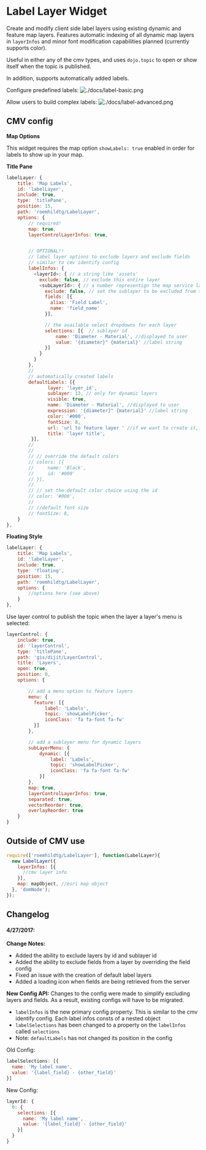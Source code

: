 # Label Layer Widget

Create and modify client side label layers using existing dynamic and feature map layers. Features
automatic indexing of all dynamic map layers in `layerInfos` and minor font
modification capabilities planned (currently supports color).

Useful in either any of the cmv types, and uses `dojo.topic` to open or show itself
when the topic is published.

In addition, supports automatically added labels.

Configure predefined labels:
![./docs/label-basic.png](./docs/basic.png)

Allow users to build complex labels:
![./docs/label-advanced.png](./docs/advanced.png)

## CMV config

**Map Options**

This widget requires the map option `showLabels: true` enabled in order for
labels to show up in your map.

**Title Pane**

```javascript
labelLayer: {
    title: 'Map Labels',
    id: 'labelLayer',
    include: true,
    type: 'titlePane',
    position: 15,
    path: 'roemhildtg/LabelLayer',
    options: {
        // required!
        map: true,
        layerControlLayerInfos: true,


        // OPTIONAL!!
        // label layer options to exclude layers and exclude fields
        // similar to cmv identify config
        labelInfos: {
          <layerId>: { // a string like 'assets'
            exclude: false, // exclude this entire layer
            <subLayerId>: { // a number representign the map service layer id
              exclude: false, // set the sublayer to be excluded from the label widget
              fields: [{
                alias: 'Field Label',
                name: 'field_name'
              }],

              // the available select dropdowns for each layer
              selections: [{  // sublayer id
                  name: 'Diameter - Material', //displayed to user
                  value: '{diameter}" {material}' //label string
              }]
            }
          }
        },
        //
        // automatically created labels
        defaultLabels: [{
               layer: 'layer_id',
               sublayer: 13, // only for dynamic layers
               visible: true,
               name: 'Diameter - Material', //displayed to user
               expression: '{diameter}" {material}' //label string
               color: '#000',
               fontSize: 8,
               url: 'url to feature layer ' //if we want to create it,
               title: 'layer title',
         }],
        //
        //
        // // override the default colors
        // colors: [{
        //     name: 'Black',
        //     id: '#000'
        // }],
        //
        // // set the default color choice using the id
        // color: '#000',
        //
        // //default font size
        // fontSize: 8,
    }
},
```

**Floating Style**

```javascript
labelLayer: {
    title: 'Map Labels',
    id: 'labelLayer',
    include: true,
    type: 'floating',
    position: 15,
    path: 'roemhildtg/LabelLayer',
    options: {
        //options here (see above)
    }
},
```

Use layer control to publish the topic when the layer a layer's menu is selected:

```javascript
layerControl: {
    include: true,
    id: 'layerControl',
    type: 'titlePane',
    path: 'gis/dijit/LayerControl',
    title: 'Layers',
    open: true,
    position: 0,
    options: {

        // add a menu option to feature layers
        menu: {
          feature: [{
              label: 'Labels',
              topic: 'showLabelPicker',
              iconClass: 'fa fa-font fa-fw'
          }]
        },

        // add a sublayer menu for dynamic layers
        subLayerMenu: {
            dynamic: [{
                label: 'Labels',
                topic: 'showLabelPicker',
                iconClass: 'fa fa-font fa-fw'
            }]
        },
        map: true,
        layerControlLayerInfos: true,
        separated: true,
        vectorReorder: true,
        overlayReorder: true
    }
}

```

## Outside of CMV use

```javascript
require(['roemhildtg/LabelLayer'], function(LabelLayer){
  new LabelLayer({
    layerInfos: [{
      //cmv layer info
    }],
    map: mapObject, //esri map object
  }, 'domNode');
});
```

## Changelog

#### 4/27/2017:

**Change Notes:**

 * Added the ability to exclude layers by id and sublayer id
 * Added the ability to exclude fields from a layer by overriding the field config
 * Fixed an issue with the creation of default label layers
 * Added a loading icon when fields are being retrieved from the server

 **New Config API:**
 Changes to the config were made to simplify excluding layers and fields. As a
 result, existing configs will have to be migrated.

  * `labelInfos` is the new primary config property. This is similar to the cmv identify config. Each label infos consts of a nested object
  * `labelSelections` has been changed to a property on the `labelInfos` called `selections`
  * Note: `defaultLabels` has not changed its position in the config

  Old Config:
  ```javascript
  labelSelections: [{
    name: 'My label name',
    value: '{label_field} - {other_field}'
  }]
  ```

  New Config:
  ```javascript
  layerId: {
    0: {
      selections: [{
        name: 'My label name',
        value: '{label_field} - {other_field}'
      }]
    }
  }
  ```
